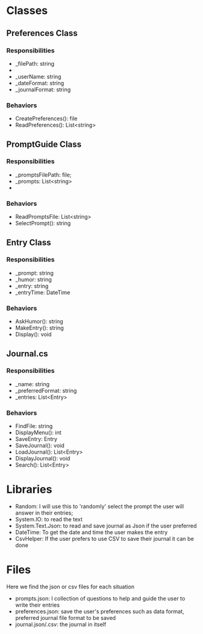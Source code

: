 # Classes

## Preferences Class

### Responsibilities
<ul>
    <li> _filePath: string <li>
    <li> _userName: string </li>
    <li> _dateFormat: string </li>
    <li> _journalFormat: string</li>
</ul>

### Behaviors
<ul>
    <li> CreatePreferences(): file</li>
    <li> ReadPreferences(): List&lt;string&gt; </li>
</ul>

## PromptGuide Class

### Responsibilities
<ul>
    <li> _promptsFilePath: file; </li>
    <li> _prompts: List&lt;string&gt;<li>
</ul>

### Behaviors
<ul>
    <li> ReadPromptsFile: List&lt;string&gt;</li>
    <li> SelectPrompt(): string </li>
</ul>

## Entry Class

### Responsibilities
<ul>
    <li> _prompt: string </li>
    <li> _humor: string</li>
    <li> _entry: string</li>
    <li> _entryTime: DateTime </li>
</ul>

### Behaviors
<ul>
    <li> AskHumor(): string </li>
    <li> MakeEntry(): string </li>
    <li> Display(): void </li>
</ul>

## Journal.cs

### Responsibilities
<ul>
    <li> _name: string</li>
    <li> _preferredFormat: string </li>
    <li> _entries: List&lt;Entry&gt;</li>
</ul>

### Behaviors
<ul>
    <li> FindFile: string</li>
    <li> DisplayMenu(): int</li>
    <li> SaveEntry: Entry</li>
    <li> SaveJournal(): void</li>
    <li> LoadJournal(): List&lt;Entry&gt;</li>
    <li> DisplayJournal(): void</li>
    <li> Search(): List&lt;Entry&gt;</li>
</ul>

# Libraries

<ul>
    <li> Random: I will use this to 'randomly' select the prompt the user will answer in their entries;</li>
    <li> System.IO: to read the text</li>
    <li> System.Text.Json: to read and save journal as Json if the user preferred</li>
    <li> DateTime: To get the date and time the user makes the entry</li>
    <li> CsvHelper: If the user prefers to use CSV to save their journal it can be done</li>
</ul>

# Files

Here we find the json or csv files for each situation 
<ul>
    <li> prompts.json: I collection of questions to help and guide the user to write their entries</li>
    <li> preferences.json: save the user's preferences such as data format, preferred journal file format to be saved</li>
    <li> journal.json/.csv: the journal in itself</li>
</ul>
